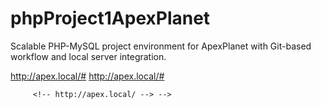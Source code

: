 # phpProject1ApexPlanet
Scalable PHP-MySQL project environment for ApexPlanet with Git-based workflow and local server integration.

http://apex.local/#
http://apex.local/#
<!-- <!-- http://apex.local/ -->
         <!-- http://apex.local/ --> -->